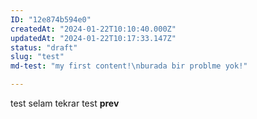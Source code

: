 ```yaml
---
ID: "12e874b594e0"
createdAt: "2024-01-22T10:10:40.000Z"
updatedAt: "2024-01-22T10:17:33.147Z"
status: "draft"
slug: "test"
md-test: "my first content!\nburada bir problme yok!"

---
```


test selam tekrar test **prev**
